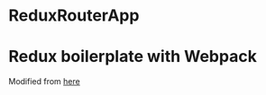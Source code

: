 # ReduxRouterApp
# Redux boilerplate with Webpack

Modified from [here](https://github.com/StephenGrider/ReactStarter)

